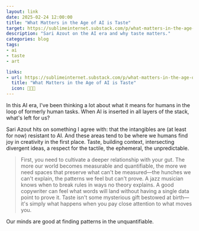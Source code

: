 ```yaml
---
layout: link
date: 2025-02-24 12:00:00
title: "What Matters in the Age of AI is Taste"
target: https://sublimeinternet.substack.com/p/what-matters-in-the-age-of-ai-is
description: "Sari Azout on the AI era and why taste matters."
categories: blog
tags:
- ai
- taste
- art

links:
- url: https://sublimeinternet.substack.com/p/what-matters-in-the-age-of-ai-is
  title: "What Matters in the Age of AI is Taste"
  icon: 👨🏼‍🍳
---
```


In this AI era, I've been thinking a lot about what it means for humans in the loop of formerly human tasks. When AI is inserted in all layers of the
stack, what's left for us?

Sari Azout hits on something I agree with: that the intangibles are (at least for now) resistant to AI. And these areas tend to be where we humans
find joy in creativity in the first place. Taste, building context, intersecting divergent ideas, a respect for the tactile, the ephemeral, the
unpredictable.

> First, you need to cultivate a deeper relationship with your gut. The more our world becomes measurable and quantifiable, the more we need spaces that preserve what can't be measured—the hunches we can't explain, the patterns we feel but can't prove. A jazz musician knows when to break rules in ways no theory explains. A good copywriter can feel what words will land without having a single data point to prove it. Taste isn't some mysterious gift bestowed at birth—it's simply what happens when you pay close attention to what moves you.

Our minds are good at finding patterns in the unquantifiable.

